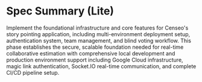 # Spec Summary (Lite)

Implement the foundational infrastructure and core features for Censeo's story pointing application, including multi-environment deployment setup, authentication system, team management, and blind voting workflow. This phase establishes the secure, scalable foundation needed for real-time collaborative estimation with comprehensive local development and production environment support including Google Cloud infrastructure, magic link authentication, Socket.IO real-time communication, and complete CI/CD pipeline setup.